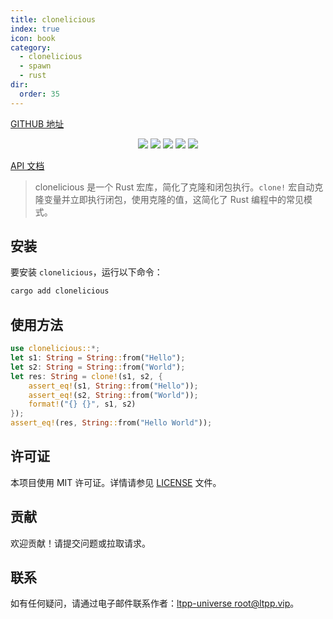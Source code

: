 ```yaml
---
title: clonelicious
index: true
icon: book
category:
  - clonelicious
  - spawn
  - rust
dir:
  order: 35
---
```


<Share colorful />

[GITHUB 地址](https://github.com/ltpp-universe/clonelicious)

<center>

[![](https://img.shields.io/crates/v/clonelicious.svg)](https://crates.io/crates/clonelicious)
[![](https://img.shields.io/crates/d/clonelicious.svg)](https://img.shields.io/crates/d/clonelicious.svg)
[![](https://docs.rs/clonelicious/badge.svg)](https://docs.rs/clonelicious)
[![](https://github.com/ltpp-universe/clonelicious/workflows/Rust/badge.svg)](https://github.com/ltpp-universe/clonelicious/actions?query=workflow:Rust)
[![](https://img.shields.io/crates/l/clonelicious.svg)](./LICENSE)

</center>

[API 文档](https://docs.rs/clonelicious/latest/clonelicious/)

> clonelicious 是一个 Rust 宏库，简化了克隆和闭包执行。`clone!` 宏自动克隆变量并立即执行闭包，使用克隆的值，这简化了 Rust 编程中的常见模式。

## 安装

要安装 `clonelicious`，运行以下命令：

```sh
cargo add clonelicious
```

## 使用方法

```rust
use clonelicious::*;
let s1: String = String::from("Hello");
let s2: String = String::from("World");
let res: String = clone!(s1, s2, {
    assert_eq!(s1, String::from("Hello"));
    assert_eq!(s2, String::from("World"));
    format!("{} {}", s1, s2)
});
assert_eq!(res, String::from("Hello World"));
```

## 许可证

本项目使用 MIT 许可证。详情请参见 [LICENSE](LICENSE) 文件。

## 贡献

欢迎贡献！请提交问题或拉取请求。

## 联系

如有任何疑问，请通过电子邮件联系作者：[ltpp-universe <root@ltpp.vip>](mailto:root@ltpp.vip)。

<Bottom />
